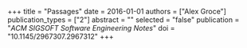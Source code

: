 +++
title = "Passages"
date = 2016-01-01
authors = ["Alex Groce"]
publication_types = ["2"]
abstract = ""
selected = "false"
publication = "*ACM SIGSOFT Software Engineering Notes*"
doi = "10.1145/2967307.2967312"
+++

